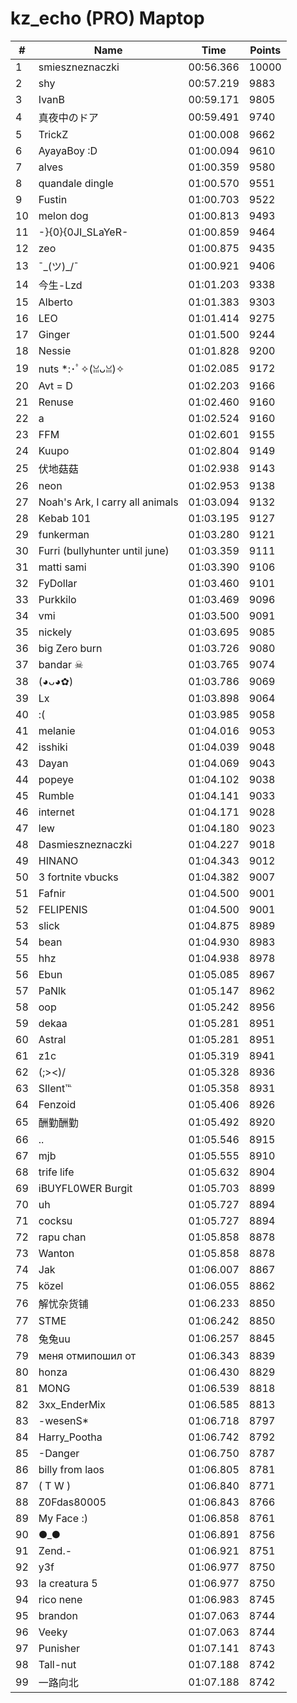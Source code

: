 # kz_echo (PRO) Maptop

|  # | Name | Time | Points |
|-------------- | -------------- | -------------- | -------------- | 
| 1 | smieszneznaczki | 00:56.366 | 10000 | 
| 2 | shy | 00:57.219 | 9883 | 
| 3 | IvanB | 00:59.171 | 9805 | 
| 4 | 真夜中のドア | 00:59.491 | 9740 | 
| 5 | TrickZ | 01:00.008 | 9662 | 
| 6 | AyayaBoy :D | 01:00.094 | 9610 | 
| 7 | alves | 01:00.359 | 9580 | 
| 8 | quandale dingle | 01:00.570 | 9551 | 
| 9 | Fustin | 01:00.703 | 9522 | 
| 10 | melon dog | 01:00.813 | 9493 | 
| 11 | -}{0}{0JI_SLaYeR- | 01:00.859 | 9464 | 
| 12 | zeo | 01:00.875 | 9435 | 
| 13 | ¯\_(ツ)_/¯ | 01:00.921 | 9406 | 
| 14 | 今生-Lzd | 01:01.203 | 9338 | 
| 15 | Alberto | 01:01.383 | 9303 | 
| 16 | LEO | 01:01.414 | 9275 | 
| 17 | Ginger | 01:01.500 | 9244 | 
| 18 | Nessie | 01:01.828 | 9200 | 
| 19 | nuts *:･ﾟ✧(ꈍᴗꈍ)✧ | 01:02.085 | 9172 | 
| 20 | Avt = D | 01:02.203 | 9166 | 
| 21 | Renuse | 01:02.460 | 9160 | 
| 22 | a | 01:02.524 | 9160 | 
| 23 | FFM | 01:02.601 | 9155 | 
| 24 | Kuupo | 01:02.804 | 9149 | 
| 25 | 伏地菇菇 | 01:02.938 | 9143 | 
| 26 | neon | 01:02.953 | 9138 | 
| 27 | Noah's Ark, I carry all animals | 01:03.094 | 9132 | 
| 28 | Kebab 101 | 01:03.195 | 9127 | 
| 29 | funkerman | 01:03.280 | 9121 | 
| 30 | Furri (bullyhunter until june) | 01:03.359 | 9111 | 
| 31 | matti sami | 01:03.390 | 9106 | 
| 32 | FyDollar | 01:03.460 | 9101 | 
| 33 | Purkkilo | 01:03.469 | 9096 | 
| 34 | vmi | 01:03.500 | 9091 | 
| 35 | nickely | 01:03.695 | 9085 | 
| 36 | big Zero burn | 01:03.726 | 9080 | 
| 37 | bandar ☠ | 01:03.765 | 9074 | 
| 38 | (◕ᴗ◕✿) | 01:03.786 | 9069 | 
| 39 | Lx | 01:03.898 | 9064 | 
| 40 | :( | 01:03.985 | 9058 | 
| 41 | melanie | 01:04.016 | 9053 | 
| 42 | isshiki | 01:04.039 | 9048 | 
| 43 | Dayan | 01:04.069 | 9043 | 
| 44 | popeye | 01:04.102 | 9038 | 
| 45 | Rumble | 01:04.141 | 9033 | 
| 46 | internet | 01:04.171 | 9028 | 
| 47 | lew | 01:04.180 | 9023 | 
| 48 | Dasmieszneznaczki | 01:04.227 | 9018 | 
| 49 | HINANO | 01:04.343 | 9012 | 
| 50 | 3 fortnite vbucks | 01:04.382 | 9007 | 
| 51 | Fafnir | 01:04.500 | 9001 | 
| 52 | FELIPENIS | 01:04.500 | 9001 | 
| 53 | slick | 01:04.875 | 8989 | 
| 54 | bean | 01:04.930 | 8983 | 
| 55 | hhz | 01:04.938 | 8978 | 
| 56 | Ebun | 01:05.085 | 8967 | 
| 57 | PaNlk | 01:05.147 | 8962 | 
| 58 | oop | 01:05.242 | 8956 | 
| 59 | dekaa | 01:05.281 | 8951 | 
| 60 | Astral | 01:05.281 | 8951 | 
| 61 | z1c | 01:05.319 | 8941 | 
| 62 | (;><)/ | 01:05.328 | 8936 | 
| 63 | SIlent℡ | 01:05.358 | 8931 | 
| 64 | Fenzoid | 01:05.406 | 8926 | 
| 65 | 酬勤酬勤 | 01:05.492 | 8920 | 
| 66 | .. | 01:05.546 | 8915 | 
| 67 | mjb | 01:05.555 | 8910 | 
| 68 | trife life | 01:05.632 | 8904 | 
| 69 | iBUYFL0WER Burgit | 01:05.703 | 8899 | 
| 70 | uh | 01:05.727 | 8894 | 
| 71 | cocksu | 01:05.727 | 8894 | 
| 72 | rapu chan | 01:05.858 | 8878 | 
| 73 | Wanton | 01:05.858 | 8878 | 
| 74 | Jak | 01:06.007 | 8867 | 
| 75 | közel | 01:06.055 | 8862 | 
| 76 | 解忧杂货铺 | 01:06.233 | 8850 | 
| 77 | STME | 01:06.242 | 8850 | 
| 78 | 兔兔uu | 01:06.257 | 8845 | 
| 79 | меня отмипошил от | 01:06.343 | 8839 | 
| 80 | honza | 01:06.430 | 8829 | 
| 81 | MONG | 01:06.539 | 8818 | 
| 82 | 3xx_EnderMix | 01:06.585 | 8813 | 
| 83 | -wesenS* | 01:06.718 | 8797 | 
| 84 | Harry_Pootha | 01:06.742 | 8792 | 
| 85 | -Danger | 01:06.750 | 8787 | 
| 86 | billy from laos | 01:06.805 | 8781 | 
| 87 | ( T W ) | 01:06.840 | 8771 | 
| 88 | Z0Fdas80005 | 01:06.843 | 8766 | 
| 89 | My Face :) | 01:06.858 | 8761 | 
| 90 | ●_● | 01:06.891 | 8756 | 
| 91 | Zend.- | 01:06.921 | 8751 | 
| 92 | y3f | 01:06.977 | 8750 | 
| 93 | la creatura 5 | 01:06.977 | 8750 | 
| 94 | rico nene | 01:06.983 | 8745 | 
| 95 | brandon | 01:07.063 | 8744 | 
| 96 | Veeky | 01:07.063 | 8744 | 
| 97 | Punisher | 01:07.141 | 8743 | 
| 98 | Tall-nut | 01:07.188 | 8742 | 
| 99 | 一路向北 | 01:07.188 | 8742 | 

